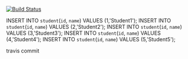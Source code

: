 [![Build Status](https://travis-ci.org/meenaanand/springdata1.svg?branch=master)](https://travis-ci.org/meenaanand/springdata1)

INSERT INTO `student`(`id`, `name`) VALUES (1,'Student1');
INSERT INTO `student`(`id`, `name`) VALUES (2,'Student2');
INSERT INTO `student`(`id`, `name`) VALUES (3,'Student3');
INSERT INTO `student`(`id`, `name`) VALUES (4,'Student4');
INSERT INTO `student`(`id`, `name`) VALUES (5,'Student5');

travis commit
